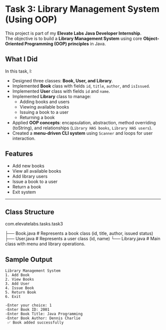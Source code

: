 # Task 3: Library Management System (Using OOP)

This project is part of my **Elevate Labs Java Developer Internship**.  
The objective is to build a **Library Management System** using core **Object-Oriented Programming (OOP) principles** in Java.

## What I Did
In this task, I:
- Designed three classes: **Book, User, and Library**.
- Implemented **Book** class with fields `id`, `title`, `author`, and `isIssued`.
- Implemented **User** class with fields `id` and `name`.
- Implemented **Library** class to manage:
  - Adding books and users  
  - Viewing available books  
  - Issuing a book to a user  
  - Returning a book  
- Applied **OOP concepts**: encapsulation, abstraction, method overriding (toString), and relationships (`Library HAS books`, `Library HAS users`).
- Created a **menu-driven CLI system** using `Scanner` and loops for user interaction.

## Features
- Add new books  
- View all available books  
- Add library users  
- Issue a book to a user  
- Return a book  
- Exit system

---

## Class Structure
com.elevatelabs.tasks.task3

├── Book.java      # Represents a book class (id, title, author, issued status)
├── User.java # Represents a user class (id, name)
└── Library.java # Main class with menu and library operations.

## Sample Output
```
Library Management System
1. Add Book
2. View Books
3. Add User
4. Issue Book
5. Return Book
6. Exit

-Enter your choice: 1
-Enter Book ID: 2001
-Enter Book Title: Java Programming
-Enter Book Author: Dennis Charlie 
 ✅ Book added successfully
```


